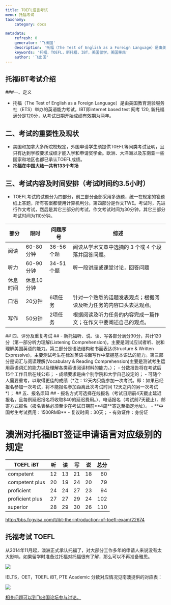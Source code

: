 ```yaml
---
title: TOEFL语言考试
menu: 托福考试
taxonomy:
    category: docs

metadata:
    refresh: 0
    generator: '飞出国'
    description: '托福（The Test of English as a Foreign Language）是由美国教育测验服务社（ETS）举办的英语能力考试，IBT即internet based test 网考 120, 新托福满分是120分，从考试日期开始成绩有效期为两年。美国和加拿大多所院校规定，外国申请学生须提供T0EFL等同类考试证明，且只有达到学校要求成绩才能入学和申请奖学金。欧洲、大洋洲以及东南亚一些国家和地区也都已承认TOEFL成绩。'
    keywords: '托福，TOEFL，新托福，IBT，美国留学，美国移民'
    author: '飞出国'
---
```



## 托福iBT考试介绍 

###一、定义

 - 托福（The Test of English as a Foreign Language）是由美国教育测验服务社（ETS）举办的英语能力考试，IBT即internet based test 网考 120, 新托福满分是120分，从考试日期开始成绩有效期为两年。

## 二、考试的重要性及现状 ##

 - 美国和加拿大多所院校规定，外国申请学生须提供T0EFL等同类考试证明，且只有达到学校要求成绩才能入学和申请奖学金。欧洲、大洋洲以及东南亚一些国家和地区也都已承认TOEFL成绩。
 - **托福在中国大陆一共有133个考场**
 
## 三、考试内容及时间安排（考试时间约3.5小时） ##
 - TOEFL考试的试题分为四部分，前三部分全部采用多选题，统一在规定的答题纸上答题，所有答案都使用计算机判分。第四部分是作文TWE。考试时，先进行作文考试，然后是其它三部分的考试，作文考试时间为30分钟，其它三部分考试时间为110分钟。

<table class="table table-bordered table-hover table-condensed">
<thead><tr><th title="Field #1">部分</th>
<th title="Field #2">限时</th>
<th title="Field #3">问题序号</th>
<th title="Field #4">综述</th>
</tr></thead>
<tbody><tr>
<td>阅读</td>
<td>60-80分钟</td>
<td>36-56个题</td>
<td>阅读从学术文章中选摘的 3 个或 4 个段落并回答问题。</td>
</tr>
<tr>
<td>听力</td>
<td>60-90分钟</td>
<td>34-51个题</td>
<td>听一段讲座或课堂讨论，回答问题</td>
</tr>
<tr>
<td>休息时间</td>
<td>休息10分钟</td>
<td> </td>
<td> </td>
</tr>
<tr>
<td>口语</td>
<td>20分钟</td>
<td>6项任务</td>
<td>  针对一个熟悉的话题发表观点；根据阅读及听力任务的内容口头表达观点。</td>
</tr>
<tr>
<td>写作</td>
<td>50分钟</td>
<td>2项任务</td>
<td>根据阅读及听力任务的内容完成一篇作文；在作文中要阐述自己的观点。</td>
</tr>
</tbody></table>
## 四、评分及重复考试 ##
 - 新托福听、说、读、写各部分满分30分，共计120分（第一部分听力理解(Listening Comprehension)，主要是测试应试者听、说和理解美国英语的能力。第二部分是语法结构和书面表达(Structure & Written Expressive)，主要测试考生在标准英语书面写作中掌握基本语法的能力。第三部分是词汇与阅读理解(Vocabulary & Reading Comprehension)主要是测试考生运用英语词汇的能力以及理解各类英语阅读材料的能力。）；
 - 分数报告将在考试后15个工作日后在线公布；
 - 成绩要求是由个别学院和大学自己设定的；
 - 可随个人需要重考，以取得更佳的成绩（*注：12天内只能参加一次考试。即：如果已经报名参加一次考试，将不能报名参加距离此次考试时间 12天之内的另一次考试*）；
## 五、报名须知  ##
 - 报名方式可选择在线报名（考试日期前4天截止延迟报名，且每例延迟报名将收取$40的延迟费用。）、电话报名（考试前7天截止）、邮寄方式报名（报名表格必须至少在考试日期前**4周**寄送至指定地址）。
 - **中国考生考试费用：1500RMB**
 - 复议时间：30天；
 - 有效证件：身份证 

# 澳洲对托福IBT签证申请语言对应级别的规定 #

<table class="table table-bordered table-hover table-condensed">
<thead><tr><th title="Field #1">TOEFL iBT</th>
<th title="Field #2">听</th>
<th title="Field #3">读</th>
<th title="Field #4">写</th>
<th title="Field #5">说</th>
<th title="Field #6">总分</th>
</tr></thead>
<tbody><tr>
<td>competent</td>
<td align="right">12</td>
<td align="right">13</td>
<td align="right">21</td>
<td align="right">18</td>
<td align="right">60</td>
</tr>
<tr>
<td>competent plus</td>
<td align="right">20</td>
<td align="right">19</td>
<td align="right">24</td>
<td align="right">20</td>
<td align="right">79</td>
</tr>
<tr>
<td>proficient</td>
<td align="right">24</td>
<td align="right">24</td>
<td align="right">27</td>
<td align="right">23</td>
<td align="right">94</td>
</tr>
<tr>
<td>proficient plus</td>
<td align="right">27</td>
<td align="right">27</td>
<td align="right">29</td>
<td align="right">24</td>
<td align="right">102</td>
</tr>
<tr>
<td>superior</td>
<td align="right">28</td>
<td align="right">29</td>
<td align="right">30</td>
<td align="right">26</td>
<td align="right">110</td>
</tr>
</tbody></table>

http://bbs.fcgvisa.com/t/ibt-the-introduction-of-toefl-exam/22674

## 托福考试 TOEFL

从2014年11月起，澳洲正式承认托福了，对大部分工作多年的申请人来说没有太大影响，如果留学时准备过托福对托福很有了解，那么可以不再准备雅思。

<img src='//disfly.s3.amazonaws.com/original/2X/3/357b6ec7bc0296ca3e70c561d84edee17bf34cb9.jpg'>

IELTS，OET，TOEFL iBT, PTE Academic 分数对应情况见南澳提供的对应表：

<img src='//disfly.s3.amazonaws.com/original/1X/5d2fcdeafa8276221c05d30dfa662a5928bfd792.jpg'>

[相关问题可以到飞出国论坛参与讨论。](http://bbs.fcgvisa.com/t/2047?target=_blank)